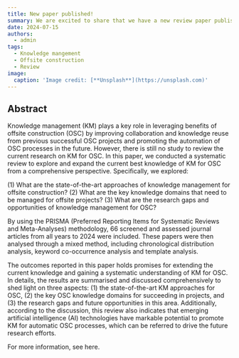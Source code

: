 ```yaml
---
title: New paper published!
summary: We are excited to share that we have a new review paper published in Elsevier journal of Automation in Construction. This paper investigates a systematic review to understand knowledge management for offsite construction.
date: 2024-07-15
authors:
  - admin
tags:
  - Knowledge mangement
  - Offsite construction
  - Review
image:
  caption: 'Image credit: [**Unsplash**](https://unsplash.com)'
---
```


## Abstract

Knowledge management (KM) plays a key role in leveraging benefits of offsite construction (OSC) by improving collaboration and knowledge reuse from previous successful OSC projects and promoting the automation of OSC processes in the future. However, there is still no study to review the current research on KM for OSC. In this paper, we conducted a systematic review to explore and expand the current best knowledge of KM for OSC from a comprehensive perspective. Specifically, we explored:

(1) What are the state-of-the-art approaches of knowledge management for offsite construction?
(2) What are the key knowledge domains that need to be managed for offsite projects?
(3) What are the research gaps and opportunities of knowledge management for OSC?

By using the PRISMA (Preferred Reporting Items for Systematic Reviews and Meta-Analyses) methodology, 66 screened and assessed journal articles from all years to 2024 were included. These papers were then analysed through a mixed method, including chronological distribution analysis, keyword co-occurrence analysis and template analysis.

The outcomes reported in this paper holds promises for extending the current knowledge and gaining a systematic understanding of KM for OSC. In details, the results are summarised and discussed comprehensively to shed light on three aspects: (1) the state-of-the-art KM approaches for OSC, (2) the key OSC knowledge domains for succeeding in projects, and (3) the research gaps and future opportunities in this area. Additionally, according to the discussion, this review also indicates that emerging artificial intelligence (AI) technologies have markable potential to promote KM for automatic OSC processes, which can be referred to drive the future research efforts.

For more information, see here.
